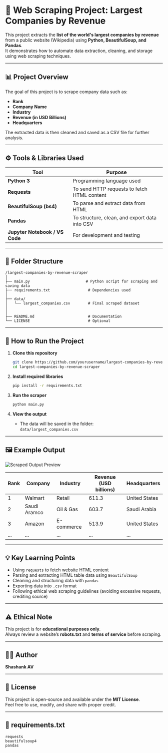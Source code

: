 # 🏢 Web Scraping Project: Largest Companies by Revenue

This project extracts the **list of the world's largest companies by revenue** from a public website (Wikipedia) using **Python, BeautifulSoup, and Pandas**.  
It demonstrates how to automate data extraction, cleaning, and storage using web scraping techniques.

---

## 📊 Project Overview

The goal of this project is to scrape company data such as:
- **Rank**
- **Company Name**
- **Industry**
- **Revenue (in USD Billions)**
- **Headquarters**

The extracted data is then cleaned and saved as a CSV file for further analysis.

---

## ⚙️ Tools & Libraries Used

| Tool | Purpose |
|------|----------|
| **Python 3** | Programming language used |
| **Requests** | To send HTTP requests to fetch HTML content |
| **BeautifulSoup (bs4)** | To parse and extract data from HTML |
| **Pandas** | To structure, clean, and export data into CSV |
| **Jupyter Notebook / VS Code** | For development and testing |

---

## 📂 Folder Structure

```
/largest-companies-by-revenue-scraper
│
├── main.py                         # Python script for scraping and saving data
├── requirements.txt                 # Dependencies used
│
├── data/
│   └── largest_companies.csv        # Final scraped dataset
│
│
├── README.md                        # Documentation
└── LICENSE                          # Optional
```

---

## 🚀 How to Run the Project

1. **Clone this repository**
   ```bash
   git clone https://github.com/yourusername/largest-companies-by-revenue-scraper.git
   cd largest-companies-by-revenue-scraper
   ```

2. **Install required libraries**
   ```bash
   pip install -r requirements.txt
   ```

3. **Run the scraper**
   ```bash
   python main.py
   ```

4. **View the output**
   - The data will be saved in the folder:  
     `data/largest_companies.csv`

---

## 🖼️ Example Output

![Scraped Output Preview](screenshots/scraped_output_preview.png)

| Rank | Company | Industry | Revenue (USD billions) | Headquarters |
|------|----------|-----------|------------------------|---------------|
| 1 | Walmart | Retail | 611.3 | United States |
| 2 | Saudi Aramco | Oil & Gas | 603.7 | Saudi Arabia |
| 3 | Amazon | E-commerce | 513.9 | United States |
| ... | ... | ... | ... | ... |

---

## 💡 Key Learning Points

- Using `requests` to fetch website HTML content  
- Parsing and extracting HTML table data using `BeautifulSoup`  
- Cleaning and structuring data with `pandas`  
- Exporting data into `.csv` format  
- Following ethical web scraping guidelines (avoiding excessive requests, crediting source)

---

## ⚠️ Ethical Note

This project is for **educational purposes only**.  
Always review a website’s **robots.txt** and **terms of service** before scraping.

---

## 🧑‍💻 Author

**Shashank AV**

---

## 📜 License

This project is open-source and available under the **MIT License**.  
Feel free to use, modify, and share with proper credit.

---

## 🧰 requirements.txt

```text
requests
beautifulsoup4
pandas
```
